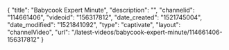 {
    "title": "Babycook Expert Minute",
    "description": "",
    "channelid": "114661406",
    "videoid": "156317812",
    "date_created": "1521745004",
    "date_modified": "1521841092",
    "type": "captivate",
    "layout": "channelVideo",
    "url": "\/latest-videos\/babycook-expert-minute\/114661406-156317812"
}
